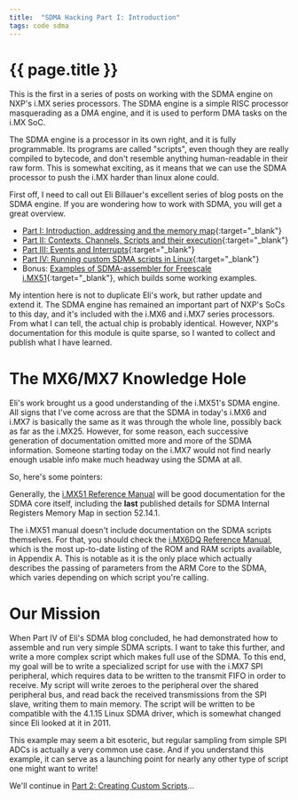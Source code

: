 ```yaml
---
title:  "SDMA Hacking Part I: Introduction"
tags: code sdma
---
```

# {{ page.title }}
This is the first in a series of posts on working with the SDMA engine on NXP's i.MX series processors.  The SDMA engine is a simple RISC processor masquerading as a DMA engine, and it is used to perform DMA tasks on the i.MX SoC.

The SDMA engine is a processor in its own right, and it is fully programmable.  Its programs are called "scripts", even though they are really compiled to bytecode, and don't resemble anything human-readable in their raw form.  This is somewhat exciting, as it means that we can use the SDMA processor to push the i.MX harder than linux alone could.

First off, I need to call out Eli Billauer's excellent series of blog posts on the SDMA engine.  If you are wondering how to work with SDMA, you will get a great overview.
- [Part I: Introduction, addressing and the memory map](http://billauer.co.il/blog/2011/10/imx-sdma-howto-memory-map/){:target="_blank"}
- [Part II: Contexts, Channels, Scripts and their execution](http://billauer.co.il/blog/2011/10/imx-sdma-howto-channels-scripts/){:target="_blank"}
- [Part III: Events and Interrupts](http://billauer.co.il/blog/2011/10/imx-sdma-howto-events-interrupts/){:target="_blank"}
- [Part IV: Running custom SDMA scripts in Linux](http://billauer.co.il/blog/2011/10/imx-sdma-howto-assembler-linux/){:target="_blank"}
- Bonus: [Examples of SDMA-assembler for Freescale i.MX51](http://billauer.co.il/blog/2011/11/imx-sdma-assembler-example/){:target="_blank"}, which builds some working examples.

My intention here is not to duplicate Eli's work, but rather update and extend it.  The SDMA engine has remained an important part of NXP's SoCs to this day, and it's included with the i.MX6 and i.MX7 series processors.  From what I can tell, the actual chip is probably identical.  However, NXP's documentation for this module is quite sparse, so I wanted to collect and publish what I have learned.

# The MX6/MX7 Knowledge Hole

Eli's work brought us a good understanding of the i.MX51's SDMA engine.  All signs that I've come across are that the SDMA in today's i.MX6 and i.MX7 is basically the same as it was through the whole line, possibly back as far as the i.MX25.  However, for some reason, each successive generation of documentation omitted more and more of the SDMA information.  Someone starting today on the i.MX7 would not find nearly enough usable info make much headway using the SDMA at all.

So, here's some pointers:

Generally, the [i.MX51 Reference Manual](http://www.nxp.com/assets/documents/data/en/reference-manuals/MCIMX51RM.pdf) will be good documentation for the SDMA core itself, including the **last** published details for SDMA Internal Registers Memory Map in section 52.14.1.

The i.MX51 manual doesn't include documentation on the SDMA scripts themselves.  For that, you should check the [i.MX6DQ Reference Manual](http://cache.freescale.com/files/32bit/doc/ref_manual/IMX6DQRM.pdf), which is the most up-to-date listing of the ROM and RAM scripts available, in Appendix A.  This is notable as it is the only place which actually describes the passing of parameters from the ARM Core to the SDMA, which varies depending on which script you're calling.

# Our Mission

When Part IV of Eli's SDMA blog concluded, he had demonstrated how to assemble and run very simple SDMA scripts.  I want to take this further, and write a more complex script which makes full use of the SDMA.  To this end, my goal will be to write a specialized script for use with the i.MX7 SPI peripheral, which requires data to be written to the transmit FIFO in order to receive.   My script will write zeroes to the peripheral over the shared peripheral bus, and read back the received transmissions from the SPI slave, writing them to main memory.  The script will be written to be compatible with the 4.1.15 Linux SDMA driver, which is somewhat changed since Eli looked at it in 2011.

This example may seem a bit esoteric, but regular sampling from simple SPI ADCs is actually a very common use case.  And if you understand this example, it can serve as a launching point for nearly any other type of script one might want to write!

We'll continue in [Part 2: Creating Custom Scripts](sdma-hacking-part-2.html)...

